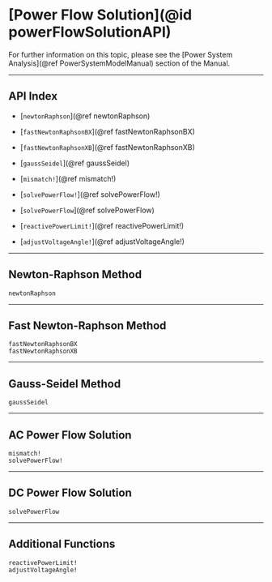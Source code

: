 # [Power Flow Solution](@id powerFlowSolutionAPI)

For further information on this topic, please see the [Power System Analysis](@ref PowerSystemModelManual) section of the Manual.

---

## API Index

* [`newtonRaphson`](@ref newtonRaphson)
* [`fastNewtonRaphsonBX`](@ref fastNewtonRaphsonBX)
* [`fastNewtonRaphsonXB`](@ref fastNewtonRaphsonXB)
* [`gaussSeidel`](@ref gaussSeidel)

* [`mismatch!`](@ref mismatch!)
* [`solvePowerFlow!`](@ref solvePowerFlow!)
* [`solvePowerFlow`](@ref solvePowerFlow)

* [`reactivePowerLimit!`](@ref reactivePowerLimit!)
* [`adjustVoltageAngle!`](@ref adjustVoltageAngle!)

---

## Newton-Raphson Method
```@docs
newtonRaphson
```

---

## Fast Newton-Raphson Method
```@docs
fastNewtonRaphsonBX
fastNewtonRaphsonXB
```

---

## Gauss-Seidel Method
```@docs
gaussSeidel
```

---

## AC Power Flow Solution
```@docs
mismatch!
solvePowerFlow!
```

---

## DC Power Flow Solution
```@docs
solvePowerFlow
```

---

## Additional Functions
```@docs
reactivePowerLimit!
adjustVoltageAngle!
```